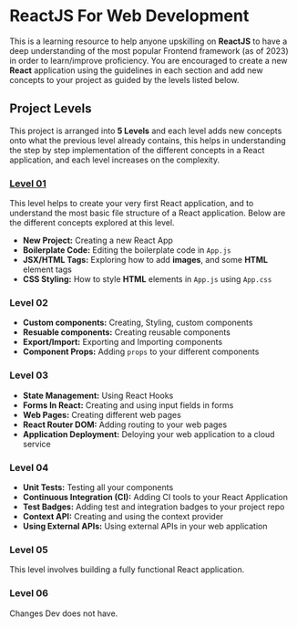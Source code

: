 # ReactJS For Web Development
This is a learning resource to help anyone upskilling on **ReactJS** to have a deep understanding of the most popular Frontend framework (as of 2023) in order to learn/improve proficiency. You are encouraged to create a new **React** application using the guidelines in each section and add new concepts to your project as guided by the levels listed below.

## Project Levels
This project is arranged into **5 Levels** and each level adds new concepts onto what the previous level already contains, this helps in understanding the step by step implementation of the different concepts in a React application, and each level increases on the complexity.

### [Level 01](https://github.com/ZackAtama/react_project/tree/project-level-01)
This level helps to create your very first React application, and to understand the most basic file structure of a React application. Below are the different concepts explored at this level.
- **New Project:** Creating a new React App
- **Boilerplate Code:** Editing the boilerplate code in `App.js`
- **JSX/HTML Tags:** Exploring how to add **images**, and some **HTML** element tags
- **CSS Styling:** How to style **HTML** elements in `App.js` using `App.css`

### Level 02
- **Custom components:** Creating, Styling, custom components
- **Resuable components:** Creating reusable components
- **Export/Import:** Exporting and Importing components
- **Component Props:** Adding `props` to your different components

### Level 03
- **State Management:** Using React Hooks
- **Forms In React:** Creating and using input fields in forms
- **Web Pages:** Creating different web pages
- **React Router DOM:** Adding routing to your web pages
- **Application Deployment:** Deloying your web application to a cloud service

### Level 04
- **Unit Tests:** Testing all your components
- **Continuous Integration (CI):** Adding CI tools to your React Application
- **Test Badges:** Adding test and integration badges to your project repo
- **Context API:** Creating and using the context provider
- **Using External APIs:** Using external APIs in your web application

### Level 05
This level involves building a fully functional React application.


### Level 06
Changes Dev does not have.